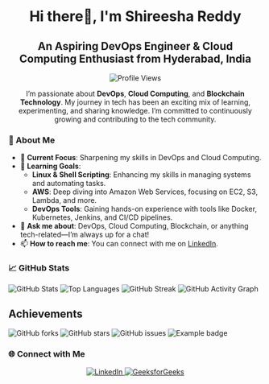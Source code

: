 <h1 align="center"> Hi there👋, I'm Shireesha Reddy </h1>
<h2 align="center">An Aspiring DevOps Engineer & Cloud Computing Enthusiast from Hyderabad, India</h2>
<p align="center">
    <img src="https://komarev.com/ghpvc/?username=shireesharedddy&style=flat-square&color=blue" alt="Profile Views"/>
</p>
<p align="center">I’m passionate about <strong>DevOps</strong>, <strong>Cloud Computing</strong>, and <strong>Blockchain Technology</strong>. My journey in tech has been an exciting mix of learning, experimenting, and sharing knowledge. I’m committed to continuously growing and contributing to the tech community.</p>


### 🚀 About Me

- 🔭 **Current Focus**: Sharpening my skills in DevOps and Cloud Computing.
- 🌱 **Learning Goals**:
    - **Linux & Shell Scripting**: Enhancing my skills in managing systems and automating tasks.
    - **AWS**: Deep diving into Amazon Web Services, focusing on EC2, S3, Lambda, and more.
    - **DevOps Tools**: Gaining hands-on experience with tools like Docker, Kubernetes, Jenkins, and CI/CD pipelines.
- 💬 **Ask me about**: DevOps, Cloud Computing, Blockchain, or anything tech-related—I’m always up for a chat!
- 📫 **How to reach me**: You can connect with me on [LinkedIn](https://www.linkedin.com/in/shireesha-reddy-/).


### 📈 GitHub Stats

![GitHub Stats](https://github-readme-stats.vercel.app/api?username=shireesharedddy&show_icons=true&theme=radical)
![Top Languages](https://github-readme-stats.vercel.app/api/top-langs/?username=shireesharedddy&layout=compact&theme=radical)
![GitHub Streak](https://github-readme-streak-stats.herokuapp.com/?user=shireesharedddy&theme=radical)
![GitHub Activity Graph](https://github-readme-activity-graph.vercel.app/graph?username=shireesharedddy)


## Achievements

![GitHub forks](https://img.shields.io/github/forks/shireesharedddy/AWS-Session?style=flat-square)
![GitHub stars](https://img.shields.io/github/stars/shireesharedddy/AWS-Session?style=flat-square)
![GitHub issues](https://img.shields.io/github/issues/shireesharedddy/AWS-Session?style=flat-square)
![Example badge](https://img.shields.io/badge/example-12345-brightgreen)




### 🌐 Connect with Me

<p align="center">
    <a href="https://www.linkedin.com/in/shireesha-reddy-/" target="_blank">
        <img alt="LinkedIn" src="https://img.shields.io/badge/LinkedIn-0077B5?style=flat-square&logo=linkedin&logoColor=white"/>
    </a>
    <a href="https://www.geeksforgeeks.org/user/shireesharedm1fs/" target="_blank">
        <img alt="GeeksforGeeks" src="https://img.shields.io/badge/GeeksforGeeks-5F9B5F?style=flat-square&logo=geeksforgeeks&logoColor=white"/>
    </a>
</p>


